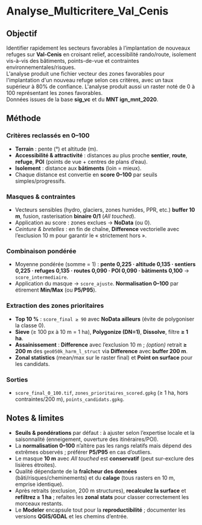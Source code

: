 # Analyse_Multicritere_Val_Cenis

## Objectif
Identifier rapidement les secteurs favorables à l’implantation de nouveaux refuges sur **Val-Cenis** en croisant relief, accessibilité rando/route, isolement vis-à-vis des bâtiments, points-de-vue et contraintes environnementales/risques.  
L'analyse produit une fichier vecteur des zones favorables pour l'implantation d'un nouveau refuge selon ces critères, avec un taux supérieur à 80% de confiance. L'analyse produit aussi un raster noté de 0 à 100 représentant les zones favorables.</br>
Données issues de la base **sig_vc** et du **MNT ign_mnt_2020**.

## Méthode

### Critères reclassés en 0–100
- **Terrain** : pente (°) et altitude (m).  
- **Accessibilité & attractivité** : distances au plus proche **sentier**, **route**, **refuge**, **POI** (points de vue + centres de plans d’eau).  
- **Isolement** : distance aux **bâtiments** (loin = mieux).  
- Chaque distance est convertie en **score 0–100** par seuils simples/progressifs.

### Masques & contraintes
- Vecteurs sensibles (hydro, glaciers, zones humides, PPR, etc.) **buffer 10 m**, fusion, rasterisation **binaire 0/1** (*All touched*).  
- Application au score : zones exclues → **NoData** (ou 0).  
- *Ceinture & bretelles* : en fin de chaîne, **Difference** vectorielle avec l’exclusion 10 m pour garantir le « strictement hors ».

### Combinaison pondérée
- Moyenne pondérée (somme = 1) : **pente 0,225 · altitude 0,135 · sentiers 0,225 · refuges 0,135 · routes 0,090 · POI 0,090 · bâtiments 0,100** → `score_intermediaire`.  
- Application du masque → `score_ajuste`. **Normalisation 0–100** par étirement **Min/Max** (ou **P5/P95**).

### Extraction des zones prioritaires
- **Top 10 %** : `score_final ≥ 90` avec **NoData ailleurs** (évite de polygoniser la classe 0).  
- **Sieve** (≥ 100 px à 10 m = 1 ha), **Polygonize (DN=1)**, **Dissolve**, filtre **≥ 1 ha**.  
- **Assainissement** : **Difference** avec l’exclusion 10 m ; *(option)* retrait **≥ 200 m** des `geo050k_harm_l_struct` via **Difference** avec **buffer 200 m**.  
- **Zonal statistics** (mean/max sur le raster final) et **Point on surface** pour les candidats.

### Sorties
- `score_final_0_100.tif`, `zones_prioritaires_scored.gpkg` (≥ 1 ha, hors contraintes/200 m), `points_candidats.gpkg`.

## Notes & limites
- **Seuils & pondérations** par défaut : à ajuster selon l’expertise locale et la saisonnalité (enneigement, ouverture des itinéraires/POI).  
- La **normalisation 0–100** n’altère pas les rangs relatifs mais dépend des extrêmes observés ; préférer **P5/P95** en cas d’outliers.  
- Le masque **10 m** avec *All touched* est **conservatif** (peut sur-exclure des lisières étroites).  
- Qualité dépendante de la **fraîcheur des données** (bâti/risques/cheminements) et du **calage** (tous rasters en 10 m, emprise identique).  
- Après retraits (exclusion, 200 m structures), **recalculez la surface** et **refiltrez ≥ 1 ha** ; refaites les **zonal stats** pour classer correctement les morceaux restants.  
- Le **Modeler** encapsule tout pour la **reproductibilité** ; documenter les versions **QGIS/GDAL** et les chemins d’entrée.
